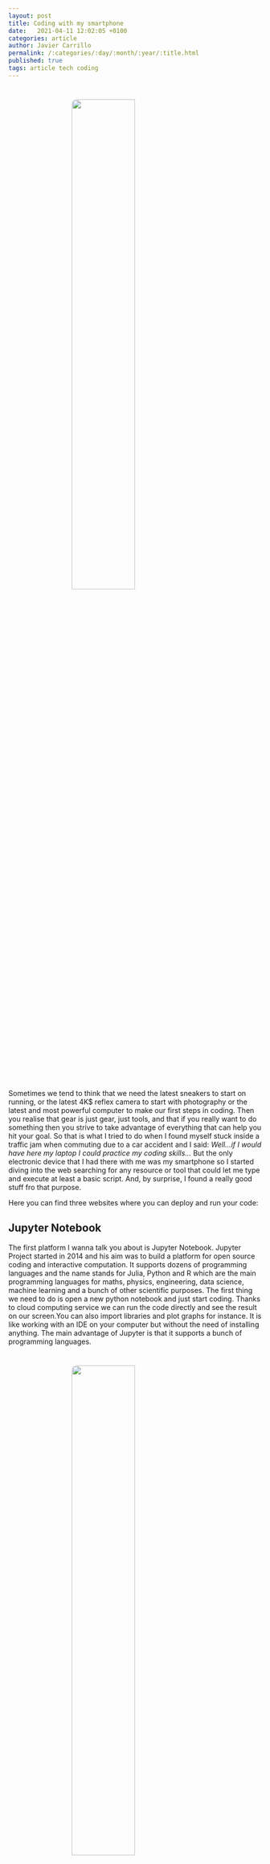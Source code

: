 ```yaml
---
layout: post
title: Coding with my smartphone
date:   2021-04-11 12:02:05 +0100
categories: article
author: Javier Carrillo
permalink: /:categories/:day/:month/:year/:title.html
published: true
tags: article tech coding
---
```

<h1><img style="display: block; margin-left: auto; margin-right: auto; width: 50%; border-radius: 10px" src="https://jcentercreation.github.io/JekyllPersonalWeb/assets/img/App development.png"></h1>

Sometimes we tend to think that we need the latest sneakers to start on running, or the latest 4K$ reflex camera to start with photography or the latest and most powerful computer to make our first steps in coding. Then you realise that gear is just gear, just tools, and that if you really want to do something then you strive to take advantage of everything that can help you hit your goal. So that is what I tried to do when I found myself stuck inside a traffic jam when commuting due to a car accident and I said: *Well...if I would have here my laptop I could practice my coding skills...* But the only electronic device that I had there with me was my smartphone so I started diving into the web searching for any resource or tool that could let me type and execute at least a basic script. And, by surprise, I found a really good stuff fro that purpose.

Here you can find three websites where you can deploy and run your code:

## Jupyter Notebook

The first platform I wanna talk you about is Jupyter Notebook. Jupyter Project started in 2014 and his aim was to build a platform for open source coding and interactive computation. It supports dozens of programming languages and the name stands for Julia, Python and R which are the main programming languages for maths, physics, engineering, data science, machine learning and a bunch of other scientific purposes. The first thing we need to do is open a new python notebook and just start coding. Thanks to cloud computing service we can run the code directly and see the result on our screen.You can also import libraries and plot graphs for instance. It is like working with an IDE on your computer but without the need of installing anything. The main advantage of Jupyter is that it supports a bunch of programming languages.

<h1><img style="display: block; margin-left: auto; margin-right: auto; width: 50%; border-radius: 10px" src="https://jcentercreation.github.io/JekyllPersonalWeb/assets/img/IMG_0168.PNG"></h1>

## CodePen

If you are a frontend developer this will be very useful for you because CodePen is developed for running HTML, CSS and JavaScript routines. It also provides like a social community support to show your work and learn from others developers, see their work and even copy their code.

<h1><img style="display: block; margin-left: auto; margin-right: auto; width: 50%; border-radius: 10px" src="https://jcentercreation.github.io/JekyllPersonalWeb/assets/img/IMG_0168.PNG"></h1>

## Google Colab

The last web platform for coding I wanna talk you about is Google Colab. This platform, as you could imaging was developed by Google, and allows you to run your Python scripts. This is an specific platform for those AI developers and scientist. Behind the platform there is a great hardware like powerful graphic cards which are very suitable for that purposes.

<h1><img style="display: block; margin-left: auto; margin-right: auto; width: 50%; border-radius: 10px" src="https://jcentercreation.github.io/JekyllPersonalWeb/assets/img/IMG_0170.PNG"></h1>

I made also a quick video about this topic:

<div style="text-align: center; height: 0; overflow: hidden; padding-bottom: 56.25%; padding-top: 30px; position: relative;">
<iframe src="https://www.youtube.com/embed/PRKzbc8vK6k" frameborder="0" allowfullscreen></iframe>
</div>